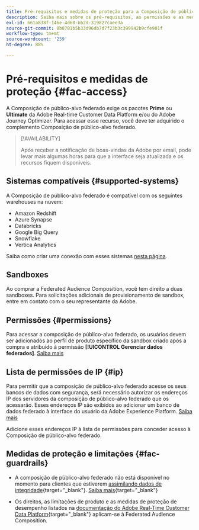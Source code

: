 ```yaml
---
title: Pré-requisitos e medidas de proteção para a Composição de público-alvo federado
description: Saiba mais sobre os pré-requisitos, as permissões e as medidas de proteção da Composição de público-alvo federado
exl-id: 661a838f-146e-4d68-bb2d-319827caee3a
source-git-commit: 0b8781b5b33d96db7d7f23b3c399942b9cfe901f
workflow-type: tm+mt
source-wordcount: '259'
ht-degree: 88%

---
```


# Pré-requisitos e medidas de proteção {#fac-access}

A Composição de público-alvo federado exige os pacotes **Prime** ou **Ultimate** da Adobe Real-time Customer Data Platform e/ou do Adobe Journey Optimizer. Para acessar esse recurso, você deve ter adquirido o complemento Composição de público-alvo federado.

>[!AVAILABILITY]
>
>Após receber a notificação de boas-vindas da Adobe por email, pode levar mais algumas horas para que a interface seja atualizada e os recursos fiquem disponíveis.

## Sistemas compatíveis {#supported-systems}

A Composição de público-alvo federado é compatível com os seguintes warehouses na nuvem:

* Amazon Redshift
* Azure Synapse
* Databricks
* Google Big Query
* Snowflake
* Vertica Analytics

Saiba como criar uma conexão com esses sistemas [nesta página](../connections/connections.md).

## Sandboxes

Ao comprar a Federated Audience Composition, você tem direito a duas sandboxes. Para solicitações adicionais de provisionamento de sandbox, entre em contato com o seu representante da Adobe.

## Permissões {#permissions}

Para acessar a composição de público-alvo federado, os usuários devem ser adicionados ao perfil de produto específico da sandbox criado após a compra e atribuído à permissão **[!UICONTROL Gerenciar dados federados]**. [Saiba mais](feature-access.md)

## Lista de permissões de IP {#ip}

Para permitir que a composição de público-alvo federado acesse os seus bancos de dados com segurança, será necessário autorizar os endereços IP dos servidores da composição de público-alvo federado que os acessarão. Esses endereços IP são exibidos ao adicionar um banco de dados federado à interface do usuário da Adobe Experience Platform. [Saiba mais](../connections/connections.md)

Adicione esses endereços IP à lista de permissões para conceder acesso à Composição de público-alvo federado.

## Medidas de proteção e limitações {#fac-guardrails}

* A composição de público-alvo federado não está disponível no momento para clientes que estiverem [assimilando dados de integridade](https://experienceleague.adobe.com/pt-br/docs/events/customer-data-management-voices-recordings/governance/healthcare-shield){target="_blank"}. [Saiba mais](https://experienceleague.adobe.com/pt-br/docs/journey-optimizer/using/audiences-profiles-identities/audiences/about-audiences){target="_blank"}

<!--
* Federated Audience Composition is compatible with Privacy & Security Shield and can be used in all verticals except for healthcare industries. Currently, Federated Audience Composition cannot be licensed to customers looking to ingest health data. [Learn more](https://experienceleague.adobe.com/en/docs/events/customer-data-management-voices-recordings/governance/healthcare-shield){target="_blank"}-->

* Os direitos, as limitações de produto e as medidas de proteção de desempenho listados na [documentação do Adobe Real-Time Customer Data Platform](https://experienceleague.adobe.com/pt-br/docs/experience-platform/profile/guardrails){target="_blank"} aplicam-se à Federated Audience Composition.
